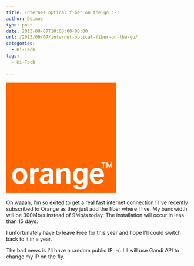 ```yaml
---
title: Internet optical fiber on the go :-)
author: Deimos
type: post
date: 2013-09-07T10:00:00+00:00
url: /2013/09/07/internet-optical-fiber-on-the-go/
categories:
  - Hi-Tech
tags:
  - Hi-Tech

---
```

![logo-orange-300x300](/images/logo_orange.png)

Oh waaah, I'm so exited to get a real fast internet connection ! I've recently subscribed to Orange as they just add the fiber where I live. My bandwidth will be 300Mb/s instead of 9Mb/s today. The installation will occur in less than 15 days.

I unfortunately have to leave Free for this year and hope I'll could switch back to it in a year.

The bad news is I'll have a random public IP :-(. I'll will use Gandi API to change my IP on the fly.